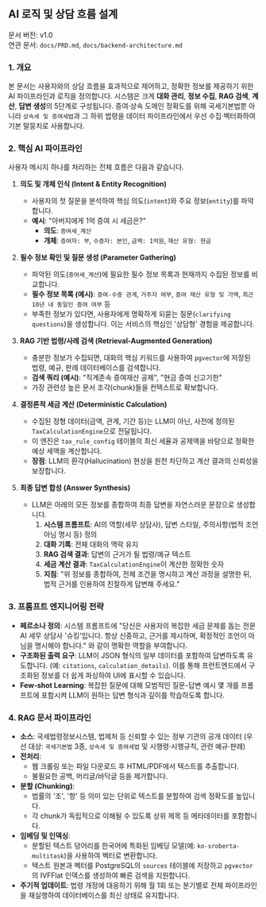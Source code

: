 ## AI 로직 및 상담 흐름 설계

문서 버전: v1.0  
연관 문서: `docs/PRD.md`, `docs/backend-architecture.md`

### 1. 개요

본 문서는 사용자와의 상담 흐름을 효과적으로 제어하고, 정확한 정보를 제공하기 위한 AI 파이프라인과 로직을 정의합니다. 시스템은 크게 **대화 관리**, **정보 수집**, **RAG 검색**, **계산**, **답변 생성**의 5단계로 구성됩니다. 증여·상속 도메인 정확도를 위해 국세기본법뿐 아니라 `상속세 및 증여세법`과 그 하위 법령을 데이터 파이프라인에서 우선 수집·벡터화하여 기본 말뭉치로 사용합니다.

### 2. 핵심 AI 파이프라인

사용자 메시지 하나를 처리하는 전체 흐름은 다음과 같습니다.

1.  **의도 및 개체 인식 (Intent & Entity Recognition)**
    -   사용자의 첫 질문을 분석하여 핵심 의도(`intent`)와 주요 정보(`entity`)를 파악합니다.
    -   **예시**: "아버지에게 1억 증여 시 세금은?"
        -   **의도**: `증여세_계산`
        -   **개체**: `증여자: 부`, `수증자: 본인`, `금액: 1억원`, `재산 유형: 현금`

2.  **필수 정보 확인 및 질문 생성 (Parameter Gathering)**
    -   파악된 의도(`증여세_계산`)에 필요한 필수 정보 목록과 현재까지 수집된 정보를 비교합니다.
    -   **필수 정보 목록 (예시)**: `증여-수증 관계`, `거주자 여부`, `증여 재산 유형 및 가액`, `최근 10년 내 동일인 증여 여부` 등
    -   부족한 정보가 있다면, 사용자에게 명확하게 되묻는 질문(`clarifying questions`)을 생성합니다. 이는 서비스의 핵심인 '상담형' 경험을 제공합니다.

3.  **RAG 기반 법령/사례 검색 (Retrieval-Augmented Generation)**
    -   충분한 정보가 수집되면, 대화의 핵심 키워드를 사용하여 `pgvector`에 저장된 법령, 예규, 판례 데이터베이스를 검색합니다.
    -   **검색 쿼리 (예시)**: "직계존속 증여재산 공제", "현금 증여 신고기한"
    -   가장 관련성 높은 문서 조각(chunk)들을 컨텍스트로 확보합니다.

4.  **결정론적 세금 계산 (Deterministic Calculation)**
    -   수집된 정형 데이터(금액, 관계, 기간 등)는 LLM이 아닌, 사전에 정의된 `TaxCalculationEngine`으로 전달됩니다.
    -   이 엔진은 `tax_rule_config` 테이블의 최신 세율과 공제액을 바탕으로 정확한 예상 세액을 계산합니다.
    -   **장점**: LLM의 환각(Hallucination) 현상을 원천 차단하고 계산 결과의 신뢰성을 보장합니다.

5.  **최종 답변 합성 (Answer Synthesis)**
    -   LLM은 아래의 모든 정보를 종합하여 최종 답변을 자연스러운 문장으로 생성합니다.
        1.  **시스템 프롬프트**: AI의 역할(세무 상담사), 답변 스타일, 주의사항(법적 조언 아님 명시 등) 정의
        2.  **대화 기록**: 전체 대화의 맥락 유지
        3.  **RAG 검색 결과**: 답변의 근거가 될 법령/예규 텍스트
        4.  **세금 계산 결과**: `TaxCalculationEngine`이 계산한 정확한 숫자
        5.  **지침**: "위 정보를 종합하여, 전제 조건을 명시하고 계산 과정을 설명한 뒤, 법적 근거를 인용하여 친절하게 답변해 주세요."

### 3. 프롬프트 엔지니어링 전략

-   **페르소나 정의**: 시스템 프롬프트에 "당신은 사용자의 복잡한 세금 문제를 돕는 전문 AI 세무 상담사 '슈킹'입니다. 항상 신중하고, 근거를 제시하며, 확정적인 조언이 아님을 명시해야 합니다." 와 같이 명확한 역할을 부여합니다.
-   **구조화된 출력 요구**: LLM이 JSON 형식의 일부 데이터를 포함하여 답변하도록 유도합니다. (예: `citations`, `calculation_details`). 이를 통해 프런트엔드에서 구조화된 정보를 더 쉽게 파싱하여 UI에 표시할 수 있습니다.
-   **Few-shot Learning**: 복잡한 질문에 대해 모범적인 질문-답변 예시 몇 개를 프롬프트에 포함시켜 LLM이 원하는 답변 형식과 깊이를 학습하도록 합니다.

### 4. RAG 문서 파이프라인

-   **소스**: 국세법령정보시스템, 법제처 등 신뢰할 수 있는 정부 기관의 공개 데이터 (우선 대상: `국세기본법` 3종, `상속세 및 증여세법` 및 시행령·시행규칙, 관련 예규·판례)
-   **전처리**:
    -   웹 크롤링 또는 파일 다운로드 후 HTML/PDF에서 텍스트를 추출합니다.
    -   불필요한 공백, 머리글/바닥글 등을 제거합니다.
-   **분할 (Chunking)**:
    -   법률의 '조', '항' 등 의미 있는 단위로 텍스트를 분할하여 검색 정확도를 높입니다.
    -   각 chunk가 독립적으로 이해될 수 있도록 상위 제목 등 메타데이터를 포함합니다.
-   **임베딩 및 인덱싱**:
    -   분할된 텍스트 덩어리를 한국어에 특화된 임베딩 모델(예: `ko-sroberta-multitask`)을 사용하여 벡터로 변환합니다.
    -   텍스트 원본과 벡터를 PostgreSQL의 `sources` 테이블에 저장하고 `pgvector`의 IVFFlat 인덱스를 생성하여 빠른 검색을 지원합니다.
-   **주기적 업데이트**: 법령 개정에 대응하기 위해 월 1회 또는 분기별로 전체 파이프라인을 재실행하여 데이터베이스를 최신 상태로 유지합니다.
